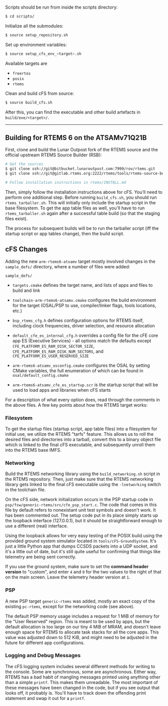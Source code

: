 Scripts should be run from inside the scripts directory:

```bash
$ cd scripts/
```

Initialize all the submodules:

```bash
$ source setup_repository.sh
```

Set up environment variables:

```bash
$ source setup_cfs_env_<target>.sh
```

Available targets are
- `freertos`
- `posix`
- `rtems`

Clean and build cFS from source:

```bash
$ source build_cfs.sh
```

After this, you can find the executable and other build artefacts in
`build/exe/<target>/`.

---

## Building for RTEMS 6 on the ATSAMv71Q21B

First, clone and build the Lunar Outpost fork of the RTEMS source and the
official upstream RTEMS Source Builder (RSB):

```bash
# Get the sources
$ git clone ssh://git@bitbucket.lunaroutpost.com:7999/rov/rtems.git
$ git clone ssh://git@gitlab.rtems.org:2222/rtems/tools/rtems-source-builder.git

# Follow installation instructions in rtems/INSTALL.md
```

Then, simply follow the installation instructions above for cFS. You'll need to
perform one additional step. Before running `build_cfs.sh`, you should run
`rtems_tarballer.sh`. This will initially only include the startup script in
the base filesystem. To get the app table files as well, you'll have to run
`rtems_tarballer.sh` again after a successful table build (so that the staging
files exist).

The process for subsequent builds will be to run the tarballer script (iff the
startup script or app tables change), then the build script.

## cFS Changes

Adding the new `arm-rtems6-atsamv` target mostly involved changes in the
`sample_defs/` directory, where a number of files were added:

`sample_defs/`
- `targets.cmake`
    defines the target name, and lists of apps and files to build and link

- `toolchain-arm-rtems6-atsamv.cmake`
    configures the build environment for the target (OSAL/PSP to use,
    compiler/linker flags, tools locations, etc.)

- `bsp_rtems_cfg.h`
    defines configuration options for RTEMS itself, including clock
    frequencies, driver selection, and resource allocation

- `default_cfe_es_internal_cfg.h`
    overrides a config file for the cFE core app ES (Executive Services) - all
    options match the defaults except `CFE_PLATFORM_ES_RAM_DISK_SECTOR_SIZE`,
    `CFE_PLATFORM_ES_RAM_DISK_NUM_SECTORS`, and
    `CFE_PLATFORM_ES_USER_RESERVED_SIZE`

- `arm-rtems6-atsamv_osconfig.cmake`
    configures the OSAL by setting CMake variables, the full enumeration of
    which can be found in `osal/default_config.cmake`

- `arm-rtems6-atsamv_cfe_es_startup.scr`
    is the startup script that will be used to load apps and libraries when cFS
    starts

For a description of what every option does, read through the comments in the
above files. A few key points about how the RTEMS target works:

### Filesystem

To get the startup files (startup script, app table files) into a filesystem
for initial use, we utilize the RTEMS "tarfs" feature. This allows us to roll
the desired files and directories into a tarball, convert this to a binary
object file which is linked to the final cFS executable, and subsequently
unroll them into the RTEMS base IMFS.

### Networking

Build the RTEMS networking library using the `build_networking.sh` script in
the RTEMS repository. Then, just make sure that the RTEMS networking library
gets linked to the final cFS executable using the `-lnetworking` switch in the
toolchain file.

On the cFS side, network initialization occurs in the PSP startup code in
`psp/fsw/generic-rtems/src/cfe_psp_start.c`. The code that comes in this file
by default refers to nonexistant unit test symbols and doesn't work. It has
been commented out. The setup code put in its place simply starts up the
loopback interface (127.0.0.1), but it should be straightforward enough to use
a different (real) interface.

Using the loopback allows for very easy testing of the POSIX build using the
provided ground system simulator located in `tools/cFS-GroundSystem`. It's just
a little Python app that dumps CCSDS packets into a UDP socket, and it's a
little out of date, but it's still quite useful for confirming that things like
telemetry are being sent correctly.

If you use the ground system, make sure to set the __command header version__
to "custom", and enter `4` and `0` for the two values to the right of that on
the main screen. Leave the telemetry header version at `1`.

### PSP

A new PSP target `generic-rtems` was added, mostly an exact copy of the
existing `pc-rtems`, except for the networking code (see above).

The default PSP memory usage includes a request for 1 MiB of memory for the
"User Reserved" region. This is meant to be used by apps, but the default
allocation is too large on our tiny 4 MiB of MRAM, and doesn't leave enough
space for RTEMS to allocate task stacks for all the core apps. This value was
adjusted down to 512 KiB, and might need to be adjusted in the future for
different app configurations.

### Logging and Debug Messages

The cFS logging system includes several different methods for writing to the
console. Some are synchronous, some are asynchronous. Either way, RTEMS has a
bad habit of mangling messages printed using anything other than a simple
`printf`. This makes them unreadable. The most important of these messages have
been changed in the code, but if you see output that looks off, it probably is.
You'll have to track down the offending print statement and swap it out for a
`printf`.
